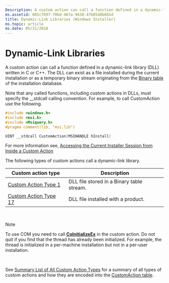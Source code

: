 ```yaml
---
Description: A custom action can call a function defined in a dynamic-link library (DLL) written in C or C++.
ms.assetid: 605c7b97-70bd-467a-9438-47b05d8b6b5d
title: Dynamic-Link Libraries (Windows Installer)
ms.topic: article
ms.date: 05/31/2018
---
```


# Dynamic-Link Libraries

A custom action can call a function defined in a dynamic-link library (DLL) written in C or C++. The DLL can exist as a file installed during the current installation or as a temporary binary stream originating from the [Binary table](binary-table.md) of the installation database.

Note that any called functions, including custom actions in DLLs, must specify the \_\_stdcall calling convention. For example, to call CustomAction use the following.


```C++
#include <windows.h>
#include <msi.h>
#include <Msiquery.h>
#pragma comment(lib, "msi.lib")

UINT __stdcall CustomAction(MSIHANDLE hInstall)
```



For more information see, [Accessing the Current Installer Session from Inside a Custom Action](accessing-the-current-installer-session-from-inside-a-custom-action.md)

The following types of custom actions call a dynamic-link library.



| Custom action type                                 | Description                               |
|----------------------------------------------------|-------------------------------------------|
| [Custom Action Type 1](custom-action-type-1.md)   | DLL file stored in a Binary table stream. |
| [Custom Action Type 17](custom-action-type-17.md) | DLL file installed with a product.        |



 

> [!Note]  
> To use COM you need to call [**CoInitializeEx**](/windows/win32/api/combaseapi/nf-combaseapi-coinitializeex) in the custom action. Do not quit if you find that the thread has already been initialized. For example, the thread is initialized in a per-machine installation but not in a per-user installation.

 

See [Summary List of All Custom Action Types](summary-list-of-all-custom-action-types.md) for a summary of all types of custom actions and how they are encoded into the [CustomAction table](customaction-table.md).

 

 
